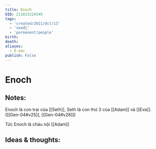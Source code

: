 ```yaml
---
title: Enoch
UID: 211013224549
tags:
  - 'created/2021/Oct/13'
  - 'seed🥜'
  - 'permanent/people'
birth: 
death: 
aliases:
  - Ê-nóc
publish: False
---
```

# Enoch

## Notes:
Enoch là con trai của [[Seth]], Seth là con thứ 3 của [[Adam]] và [[Eva]]. ([[Gen-04#v25]], [[Gen-04#v26]])

Tức Enoch là cháu nội [[Adam]]

## Ideas & thoughts:
